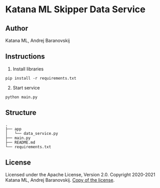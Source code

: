 # Katana ML Skipper Data Service

## Author

Katana ML, Andrej Baranovskij

## Instructions

1. Install libraries

```
pip install -r requirements.txt
```

2. Start service

```
python main.py
```

## Structure

```
.
├── app 
│   └── data_service.py
├── main.py
├── README.md
└── requirements.txt
```

## License

Licensed under the Apache License, Version 2.0. Copyright 2020-2021 Katana ML, Andrej Baranovskij. [Copy of the license](https://github.com/katanaml/katana-pipeline/blob/master/LICENSE).
